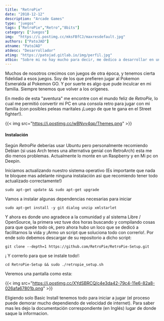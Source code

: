 ```yaml
---
title: "RetroPie"
date: "2018-12-12"
description: "Arcade Games"
type: "juegos"
tags: ["RetroPie","Retro","8bits"]
category: ["Juegos"]
img:  "https://i.postimg.cc/mksFBfCJ/maxresdefault.jpg"
authors: ["PatoJAD"]
atname: "PatoJAD"
atdesc: "Desarrollador"
atimg: "https://patojad.gitlab.io/img/perfil.jpg"
atbio: "Sobre mi no hay mucho para decir, me dedico a desarrollar en una empresa de telecomunicaciones, utilizo linux desde el 2012 y hace años que es mi sistema operativo main. Soy una persona que busca crecer profesionalmente sin dejar de divertirse y hacer lo que me gusta. Siempre digo que cuando un proyecto sale es importante agradecer, por lo cual les recomiendo a todos leer la seccion Agreadecimientos en la cual me tome un tiempito para poder agradecer a todos y cada uno de los que hicieron posible todo esto."
---
```


Muchos de nosotros crecimos con juegos de otra época, y tenemos cierta fidelidad a esos juegos. Soy de los que prefieren jugar al Pokemon Esmeralda al Pokemon GO. Y por suerte es algo que pude inculcar en mi familia. Siempre tenemos que volver a los orígenes.

En medio de esta "aventura" me encontre con el mundo feliz de _RetroPie,_ lo cual me permitió convertir mi PC en una consola retro para jugar con mi familia (con posibles peleas maritales ¡Luego de que te gana en el Street fighter!).

{{< img src="https://i.postimg.cc/wBNvv4qp/Themes.png" >}}
<br>
#### Instalación
Según _RetroPie_ deberías usar Ubuntu pero personalmente recomiendo Debian (si usas Arch tenes una alternativa genial con RetroArch) esta me dio menos problemas. Actualmente lo monte en un Raspberry y en Mi pc on Deepin.

Iniciamos actualizando nuestro sistema operativo (Es importante que nada te bloquee mas adelante ninguna instalación asi que recomiendo tener todo actualizado correctamente!)

    sudo apt-get update && sudo apt-get upgrade

Vamos a instalar algunas dependencias necesarias para iniciar

    sudo apt-get install -y git dialog unzip xmlstarlet

Y ahora es donde uno agradece a la comunidad y al sistema Libre / OpenSource, la primera vez tuve dos horas buscando y compilando cosas para que quede todo ok, pero ahora hubo un loco que se dedicó a facilitarnos la vida y ¡Armo un script que soluciona todo con correrlo!. Por ende solo debemos descargar de su repositorio a dicho script:

    git clone --depth=1 https://github.com/RetroPie/RetroPie-Setup.git

¡ Y correrlo para que se instale todo!:

    cd RetroPie-Setup && sudo ./retropie_setup.sh

Veremos una pantalla como esta:

{{< img src="https://i.postimg.cc/XYdSBRCQ/c4e3da42-79c4-11e6-82a8-026afa67801b.png" >}}

Eligiendo solo Basic Install tenemos todo para iniciar a jugar (el proceso puede demorar mucho dependiendo de velocidad de internet). Para saber mas les dejo la documentación correspondiente (en Inglés) lugar de donde saque la informacion.
